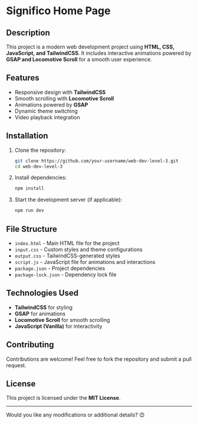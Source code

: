 # Significo Home Page 

## Description  
This project is a modern web development project using **HTML, CSS, JavaScript, and TailwindCSS**. It includes interactive animations powered by **GSAP and Locomotive Scroll** for a smooth user experience.  

## Features  
- Responsive design with **TailwindCSS**  
- Smooth scrolling with **Locomotive Scroll**  
- Animations powered by **GSAP**  
- Dynamic theme switching  
- Video playback integration  

## Installation  

1. Clone the repository:  
   ```bash
   git clone https://github.com/your-username/web-dev-level-3.git
   cd web-dev-level-3
   ```
2. Install dependencies:  
   ```bash
   npm install
   ```
3. Start the development server (if applicable):  
   ```bash
   npm run dev
   ```

## File Structure  
- `index.html` - Main HTML file for the project  
- `input.css` - Custom styles and theme configurations  
- `output.css` - TailwindCSS-generated styles  
- `script.js` - JavaScript file for animations and interactions  
- `package.json` - Project dependencies  
- `package-lock.json` - Dependency lock file  

## Technologies Used  
- **TailwindCSS** for styling  
- **GSAP** for animations  
- **Locomotive Scroll** for smooth scrolling  
- **JavaScript (Vanilla)** for interactivity  

## Contributing  
Contributions are welcome! Feel free to fork the repository and submit a pull request.  

## License  
This project is licensed under the **MIT License**.  

---

Would you like any modifications or additional details? 😊
